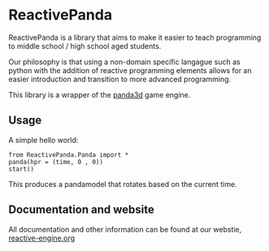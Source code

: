 ReactivePanda
===============
ReactivePanda is a library that aims to make it easier to teach programming to middle school / high school aged students.

Our philosophy is that using a non-domain specific langague such as python with the addition of reactive programming elements allows for an easier introduction and transition to more advanced programming.

This library is a wrapper of the [panda3d](panda3d.org) game engine.

Usage
---
A simple hello world:

    from ReactivePanda.Panda import *
    panda(hpr = (time, 0 , 0))
    start()

This produces a pandamodel that rotates based on the current time.

Documentation and website
---
All documentation and other information can be found at our webstie, [reactive-engine.org](reactive-engine.org)

